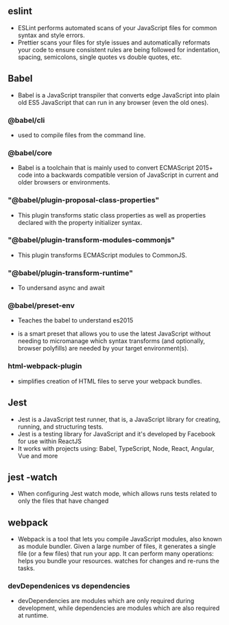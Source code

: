 ## eslint
- ESLint performs automated scans of your JavaScript files for common syntax and style errors. 
- Prettier scans your files for style issues and automatically reformats your code to ensure consistent rules are being followed for indentation, spacing, semicolons, single quotes vs double quotes, etc.


## Babel
- Babel is a JavaScript transpiler that converts edge JavaScript into plain old ES5 JavaScript that can run in any browser (even the old ones). 

### @babel/cli
- used to compile files from the command line.
### @babel/core
- Babel is a toolchain that is mainly used to convert ECMAScript 2015+ code into a backwards compatible version of JavaScript in current and older browsers or environments.

###  "@babel/plugin-proposal-class-properties"
- This plugin transforms static class properties as well as properties declared with the property initializer syntax.

### "@babel/plugin-transform-modules-commonjs"
- This plugin transforms ECMAScript modules to CommonJS. 

### "@babel/plugin-transform-runtime"
- To undersand async and await

### @babel/preset-env
- Teaches the babel to understand es2015

-  is a smart preset that allows you to use the latest JavaScript without needing to micromanage which syntax transforms (and optionally, browser polyfills) are needed by your target environment(s). 

### html-webpack-plugin
- simplifies creation of HTML files to serve your webpack bundles.

## Jest
- Jest is a JavaScript test runner, that is, a JavaScript library for creating, running, and structuring tests. 
- Jest is a testing library for JavaScript and it's developed by Facebook for use within ReactJS
- It works with projects using: Babel, TypeScript, Node, React, Angular, Vue and more

## jest -watch

- When configuring Jest watch mode, which allows runs tests related to only the files that have changed

## webpack
- Webpack is a tool that lets you compile JavaScript modules, also known as module bundler. Given a large number of files, it generates a single file (or a few files) that run your app. It can perform many operations: helps you bundle your resources. watches for changes and re-runs the tasks.

### devDependenices vs dependencies
- devDependencies are modules which are only required during development, while dependencies are modules which are also required at runtime.